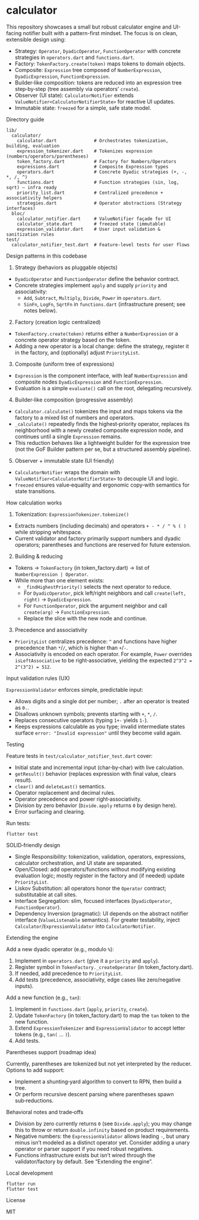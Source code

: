 # calculator



This repository showcases a small but robust calculator engine and UI-facing notifier built with a pattern-first mindset. The focus is on clean, extensible design using:

- Strategy: `Operator`, `DyadicOperator`, `FunctionOperator` with concrete strategies in `operators.dart` and `functions.dart`.
- Factory: `TokenFactory.create(token)` maps tokens to domain objects.
- Composite: `Expression` tree composed of `NumberExpression`, `DyadicExpression`, `FunctionExpression`.
- Builder‑like composition: tokens are reduced into an expression tree step‑by‑step (tree assembly via operators’ `create`).
- Observer (UI state): `CalculatorNotifier` extends `ValueNotifier<CalculatorNotifierState>` for reactive UI updates.
- Immutable state: `freezed` for a simple, safe state model.

Directory guide

```
lib/
  calculator/
    calculator.dart              # Orchestrates tokenization, building, evaluation
    expression_tokenizer.dart    # Tokenizes expression (numbers/operators/parentheses)
    token_factory.dart           # Factory for Numbers/Operators
    expressions.dart             # Composite Expression types
    operators.dart               # Concrete Dyadic strategies (+, -, *, /, ^)
    functions.dart               # Function strategies (sin, log, sqrt) – infra ready
    priority_list.dart           # Centralized precedence + associativity helpers
    strategies.dart              # Operator abstractions (Strategy interfaces)
  bloc/
    calculator_notifier.dart     # ValueNotifier façade for UI
    calculator_state.dart        # freezed state (immutable)
    expression_validator.dart    # User input validation & sanitization rules
test/
  calculator_notifier_test.dart  # Feature-level tests for user flows
```

Design patterns in this codebase

1) Strategy (behaviors as pluggable objects)
- `DyadicOperator` and `FunctionOperator` define the behavior contract.
- Concrete strategies implement `apply` and supply `priority` and associativity:
  - `Add`, `Subtract`, `Multiply`, `Divide`, `Power` in `operators.dart`.
  - `SinFn`, `LogFn`, `SqrtFn` in `functions.dart` (infrastructure present; see notes below).

2) Factory (creation logic centralized)
- `TokenFactory.create(token)` returns either a `NumberExpression` or a concrete operator strategy based on the token.
- Adding a new operator is a local change: define the strategy, register it in the factory, and (optionally) adjust `PriorityList`.

3) Composite (uniform tree of expressions)
- `Expression` is the component interface, with leaf `NumberExpression` and composite nodes `DyadicExpression` and `FunctionExpression`.
- Evaluation is a simple `evaluate()` call on the root, delegating recursively.

4) Builder‑like composition (progressive assembly)
- `Calculator.calculate()` tokenizes the input and maps tokens via the factory to a mixed list of numbers and operators.
- `_calculate()` repeatedly finds the highest‑priority operator, replaces its neighborhood with a newly created composite expression node, and continues until a single `Expression` remains.
- This reduction behaves like a lightweight builder for the expression tree (not the GoF Builder pattern per se, but a structured assembly pipeline).

5) Observer + immutable state (UI friendly)
- `CalculatorNotifier` wraps the domain with `ValueNotifier<CalculatorNotifierState>` to decouple UI and logic.
- `freezed` ensures value‑equality and ergonomic copy‑with semantics for state transitions.

How calculation works

1) Tokenization: `ExpressionTokenizer.tokenize()`
- Extracts numbers (including decimals) and operators `+ - * / ^ % ( )` while stripping whitespace.
- Current validator and factory primarily support numbers and dyadic operators; parentheses and functions are reserved for future extension.

2) Building & reducing
- Tokens → `TokenFactory` (in token_factory.dart) → list of `NumberExpression | Operator`.
- While more than one element exists:
  - `_findHighestPriority()` selects the next operator to reduce.
  - For `DyadicOperator`, pick left/right neighbors and call `create(left, right)` → `DyadicExpression`.
  - For `FunctionOperator`, pick the argument neighbor and call `create(arg)` → `FunctionExpression`.
  - Replace the slice with the new node and continue.

3) Precedence and associativity
- `PriorityList` centralizes precedence: `^` and functions have higher precedence than `*`/`/`, which is higher than `+`/`-`.
- Associativity is encoded on each operator. For example, `Power` overrides `isLeftAssociative` to be right‑associative, yielding the expected `2^3^2 = 2^(3^2) = 512`.

Input validation rules (UX)

`ExpressionValidator` enforces simple, predictable input:
- Allows digits and a single dot per number; `.` after an operator is treated as `0.`.
- Disallows unknown symbols; prevents starting with `+`, `*`, `/`.
- Replaces consecutive operators (typing `1+-` yields `1-`).
- Keeps expressions calculable as you type; invalid intermediate states surface `error: "Invalid expression"` until they become valid again.

Testing

Feature tests in `test/calculator_notifier_test.dart` cover:
- Initial state and incremental input (char‑by‑char) with live calculation.
- `getResult()` behavior (replaces expression with final value, clears result).
- `clear()` and `deleteLast()` semantics.
- Operator replacement and decimal rules.
- Operator precedence and power right‑associativity.
- Division by zero behavior (`Divide.apply` returns `0` by design here).
- Error surfacing and clearing.

Run tests:

```
flutter test
```

SOLID‑friendly design

- Single Responsibility: tokenization, validation, operators, expressions, calculator orchestration, and UI state are separated.
- Open/Closed: add operators/functions without modifying existing evaluation logic; mostly register in the factory and (if needed) update `PriorityList`.
- Liskov Substitution: all operators honor the `Operator` contract; substitutable at call sites.
- Interface Segregation: slim, focused interfaces (`DyadicOperator`, `FunctionOperator`).
- Dependency Inversion (pragmatic): UI depends on the abstract notifier interface (`ValueListenable` semantics). For greater testability, inject `Calculator`/`ExpressionValidator` into `CalculatorNotifier`.

Extending the engine

Add a new dyadic operator (e.g., modulo `%`):
1) Implement in `operators.dart` (give it a `priority` and `apply`).
2) Register symbol in `TokenFactory._createOperator` (in token_factory.dart).
3) If needed, add precedence to `PriorityList`.
4) Add tests (precedence, associativity, edge cases like zero/negative inputs).

Add a new function (e.g., `tan`):
1) Implement in `functions.dart` (`apply`, `priority`, `create`).
2) Update `TokenFactory` (in token_factory.dart) to map the `tan` token to the new function.
3) Extend `ExpressionTokenizer` and `ExpressionValidator` to accept letter tokens (e.g., `tan(` … `)`).
4) Add tests.

Parentheses support (roadmap idea)

Currently, parentheses are tokenized but not yet interpreted by the reducer. Options to add support:
- Implement a shunting‑yard algorithm to convert to RPN, then build a tree.
- Or perform recursive descent parsing where parentheses spawn sub‑reductions.

Behavioral notes and trade‑offs

- Division by zero currently returns `0` (see `Divide.apply`); you may change this to throw or return `double.infinity` based on product requirements.
- Negative numbers: the `ExpressionValidator` allows leading `-`, but unary minus isn’t modeled as a distinct operator yet. Consider adding a unary operator or parser support if you need robust negatives.
- Functions infrastructure exists but isn’t wired through the validator/factory by default. See “Extending the engine”.

Local development

```
flutter run
flutter test
```

License

MIT 
